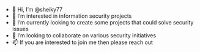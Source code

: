 - 👋 Hi, I’m @sheiky77
- 👀 I’m interested in information security projects
- 🌱 I’m currently looking to create some projects that could solve security issues
- 💞️ I’m looking to collaborate on various security initiatives
- 📫 If you are interested to join me then please reach out

<!---
sheiky77/sheiky77 is a ✨ special ✨ repository because its `README.md` (this file) appears on your GitHub profile.
You can click the Preview link to take a look at your changes.
--->

